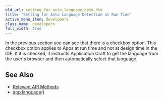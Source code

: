 ```yaml
---
old_url: setting_for_auto_language_dete.htm
title: "Setting for Auto Language Detection at Run Time"
active_menu_item: developers
class_name: developers
full_width: true
---
```



In the previous section you can see that there is a checkbox option. This checkbox option applies to Apps at run time and not at design time in the IDE. If it is checked, it instructs Application Craft to get the language from the user's browser and then automatically select that language.

## See Also

 - [Relevant API Methods](/developers/documentation/product-guide/advanced-features/multi-language-apps/relevant-api-methods)
 - [app.language()](/developers/documentation/scripting-apis/client-api/multi-language-apps/language)

